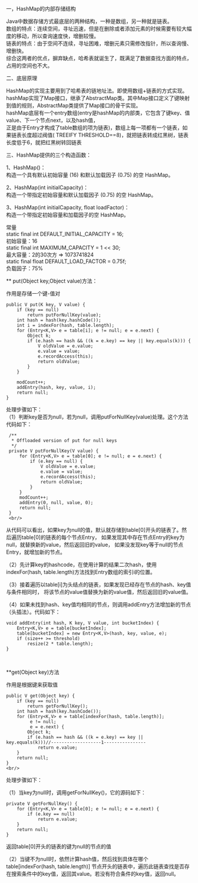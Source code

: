 一，HashMap的内部存储结构

Java中数据存储方式最底层的两种结构，一种是数组，另一种就是链表。<br/>
数组的特点：连续空间，寻址迅速，但是在删除或者添加元素的时候需要有较大幅度的移动，所以查询速度快，增删较慢。<br/>
链表的特点：由于空间不连续，寻址困难，增删元素只需修改指针，所以查询慢、增删快。<br/>
综合这两者的优点，摒弃缺点，哈希表就诞生了，既满足了数据查找方面的特点，占用的空间也不大。<br/>

二、底层原理

HashMap的实现主要用到了哈希表的链地址法。即使用数组+链表的方式实现。<br/>
hashMap实现了Map接口，继承了AbstractMap类。其中Map接口定义了键映射到值的规则，AbstractMap类提供了Map接口的骨干实现。<br/>
hashMap底层有一个entry数组(entry是hashMap的内部类，它包含了键key、值value、下一个节点next，以及hash值，<br/>
正是由于Entry才构成了table数组的项为链表)，数组上每一项都有一个链表，如果链表长度超过阀值( TREEIFY THRESHOLD==8)，就把链表转成红黑树，链表长度低于6，就把红黑树转回链表

三、HashMap提供的三个构造函数：

1、HashMap()：<br/>
构造一个具有默认初始容量 (16) 和默认加载因子 (0.75) 的空 HashMap。

2、HashMap(int initialCapacity)：<br/>
构造一个带指定初始容量和默认加载因子 (0.75) 的空 HashMap。

3、HashMap(int initialCapacity, float loadFactor)：<br/>
构造一个带指定初始容量和加载因子的空 HashMap。<br/>

常量<br/>
static final int DEFAULT_INITIAL_CAPACITY = 16;<br/>
初始容量：16<br/>
static final int MAXIMUM_CAPACITY = 1 << 30;<br/>
最大容量：2的30次方 => 1073741824<br/>
static final float DEFAULT_LOAD_FACTOR = 0.75f;<br/>
负载因子：75%<br/>

** put(Object key,Object value)方法：

作用是存储一个键-值对<br/>

    public V put(K key, V value) {
        if (key == null)
            return putForNullKey(value);
        int hash = hash(key.hashCode());
        int i = indexFor(hash, table.length);
        for (Entry<K,V> e = table[i]; e != null; e = e.next) {
            Object k;
            if (e.hash == hash && ((k = e.key) == key || key.equals(k))) {
                V oldValue = e.value;
                e.value = value;
                e.recordAccess(this);
                return oldValue;
            }
        }

        modCount++;
        addEntry(hash, key, value, i);
        return null;
    }
 
 处理步骤如下：<br/>
 （1）判断key是否为null，若为null，调用putForNullKey(value)处理。这个方法代码如下：<br/>
 
     /**
      * Offloaded version of put for null keys
      */
     private V putForNullKey(V value) {
         for (Entry<K,V> e = table[0]; e != null; e = e.next) {
             if (e.key == null) {
                 V oldValue = e.value;
                 e.value = value;
                 e.recordAccess(this);
                 return oldValue;
             }
         }
         modCount++;
         addEntry(0, null, value, 0);
         return null;
     }
     <br/>
     
从代码可以看出，如果key为null的值，默认就存储到table[0]开头的链表了。然后遍历table[0]的链表的每个节点Entry，
如果发现其中存在节点Entry的key为null，就替换新的value，然后返回旧的value，
如果没发现key等于null的节点Entry，就增加新的节点。<br/>

（2）先计算key的hashcode，在使用计算的结果二次hash，使用indexFor(hash, table.length)方法找到Entry数组的索引i的位置。<br/>

（3）接着遍历以table[i]为头结点的链表，如果发现已经存在节点的hash、key值与条件相同时，
将该节点的value值替换为新的value值，然后返回旧的value值。<br/>

（4）如果未找到hash、key值均相同的节点，则调用addEntry方法增加新的节点（头插法）。代码如下：<br/>

    void addEntry(int hash, K key, V value, int bucketIndex) {
        Entry<K,V> e = table[bucketIndex];
        table[bucketIndex] = new Entry<K,V>(hash, key, value, e);
        if (size++ >= threshold)
            resize(2 * table.length);
    }
<br/>

**get(Object key)方法<br/>

作用是根据键来获取值<br/>

    public V get(Object key) {  
        if (key == null)  
            return getForNullKey();  
        int hash = hash(key.hashCode());  
        for (Entry<K,V> e = table[indexFor(hash, table.length)];  
             e != null;  
             e = e.next) {  
            Object k;  
            if (e.hash == hash && ((k = e.key) == key || key.equals(k)))//-------------------1----------------  
                return e.value;  
        }  
        return null;  
    }  
    <br/>
处理步骤如下：<br/>

（1）当key为null时，调用getForNullKey()，它的源码如下：<br/>

    private V getForNullKey() {  
        for (Entry<K,V> e = table[0]; e != null; e = e.next) {  
            if (e.key == null)  
                return e.value;  
        }  
        return null;  
    }  
    
返回table[0]开头的链表的键为null的节点的值<br/>

（2）当键不为null时，依然计算hash值，然后找到具体在哪个table[indexFor(hash, table.length)]
节点开头的链表中，遍历此链表查找是否存在搜索条件中的key值，返回其value。若没有符合条件的key值，返回null。<br/>

